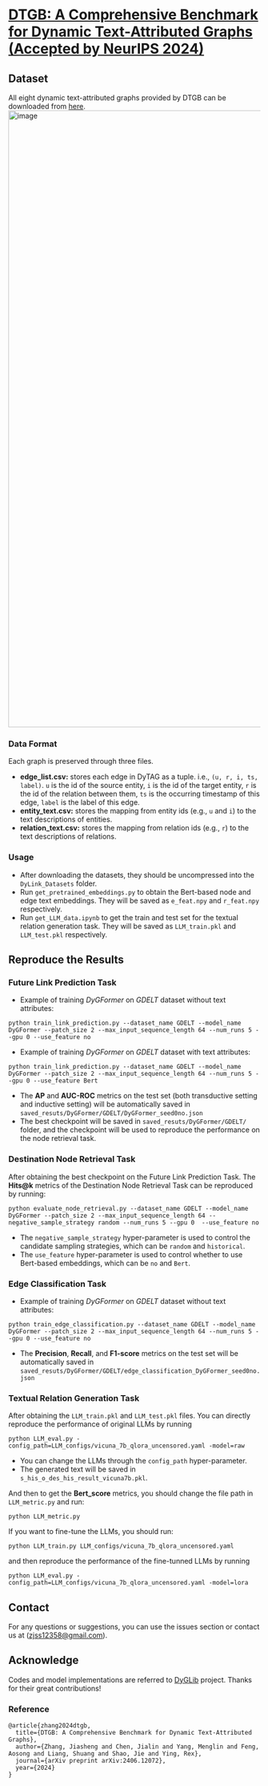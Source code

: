 # [DTGB: A Comprehensive Benchmark for Dynamic Text-Attributed Graphs (Accepted by NeurIPS 2024)](https://arxiv.org/abs/2406.12072)

## Dataset
All eight dynamic text-attributed graphs provided by DTGB can be downloaded from [here](https://drive.google.com/drive/folders/1QFxHIjusLOFma30gF59_hcB19Ix3QZtk?usp=sharing).
<img width="1230" alt="image" src="https://github.com/zjs123/DTGB/assets/17922610/2f714dd7-7928-4eed-8e55-8e1fa947e463">

### Data Format
Each graph is preserved through three files.
* __edge_list.csv:__ stores each edge in DyTAG as a tuple. i.e., `(u, r, i, ts, label)`. `u` is the id of the source entity, `i` is the id of the target entity, `r` is the id of the relation between them, `ts` is the occurring timestamp of this edge, `label` is the label of this edge.
* __entity_text.csv:__ stores the mapping from entity ids (e.g., `u` and `i`) to the text descriptions of entities.
* __relation_text.csv:__ stores the mapping from relation ids (e.g., `r`) to the text descriptions of relations.

### Usage
* After downloading the datasets, they should be uncompressed into the `DyLink_Datasets` folder.
* Run `get_pretrained_embeddings.py` to obtain the Bert-based node and edge text embeddings. They will be saved as `e_feat.npy` and `r_feat.npy` respectively.
* Run `get_LLM_data.ipynb` to get the train and test set for the textual relation generation task. They will be saved as `LLM_train.pkl` and `LLM_test.pkl` respectively.

## Reproduce the Results

### Future Link Prediction Task
* Example of training *DyGFormer* on *GDELT* dataset without text attributes:
```{bash}
python train_link_prediction.py --dataset_name GDELT --model_name DyGFormer --patch_size 2 --max_input_sequence_length 64 --num_runs 5 --gpu 0 --use_feature no
```

* Example of training *DyGFormer* on *GDELT* dataset with text attributes:
```{bash}
python train_link_prediction.py --dataset_name GDELT --model_name DyGFormer --patch_size 2 --max_input_sequence_length 64 --num_runs 5 --gpu 0 --use_feature Bert
```
* The __AP__ and __AUC-ROC__ metrics on the test set (both transductive setting and inductive setting) will be automatically saved in `saved_resuts/DyGFormer/GDELT/DyGFormer_seed0no.json`
* The best checkpoint will be saved in `saved_resuts/DyGFormer/GDELT/` folder, and the checkpoint will be used to reproduce the performance on the node retrieval task.

### Destination Node Retrieval Task
After obtaining the best checkpoint on the Future Link Prediction Task. The __Hits@k__ metrics of the Destination Node Retrieval Task can be reproduced by running:
```{bash}
python evaluate_node_retrieval.py --dataset_name GDELT --model_name DyGFormer --patch_size 2 --max_input_sequence_length 64 --negative_sample_strategy random --num_runs 5 --gpu 0  --use_feature no
```
* The `negative_sample_strategy` hyper-parameter is used to control the candidate sampling strategies, which can be `random` and `historical`.
* The `use_feature` hyper-parameter is used to control whether to use Bert-based embeddings, which can be `no` and `Bert`.

### Edge Classification Task
* Example of training *DyGFormer* on *GDELT* dataset without text attributes:
```{bash}
python train_edge_classification.py --dataset_name GDELT --model_name DyGFormer --patch_size 2 --max_input_sequence_length 64 --num_runs 5 --gpu 0 --use_feature no
```
* The __Precision__, __Recall__, and __F1-score__ metrics on the test set will be automatically saved in `saved_resuts/DyGFormer/GDELT/edge_classification_DyGFormer_seed0no.json`

### Textual Relation Generation Task
After obtaining the `LLM_train.pkl` and `LLM_test.pkl` files. You can directly reproduce the performance of original LLMs by running
```{bash}
python LLM_eval.py -config_path=LLM_configs/vicuna_7b_qlora_uncensored.yaml -model=raw
```
* You can change the LLMs through the `config_path` hyper-parameter.
* The generated text will be saved in `s_his_o_des_his_result_vicuna7b.pkl`.

And then to get the __Bert_score__ metrics, you should change the file path in `LLM_metric.py` and run:
```{bash}
python LLM_metric.py
```

If you want to fine-tune the LLMs, you should run:
```{bash}
python LLM_train.py LLM_configs/vicuna_7b_qlora_uncensored.yaml
```
and then reproduce the performance of the fine-tunned LLMs by running
```{bash}
python LLM_eval.py -config_path=LLM_configs/vicuna_7b_qlora_uncensored.yaml -model=lora
```

## Contact
For any questions or suggestions, you can use the issues section or contact us at (zjss12358@gmail.com).

## Acknowledge
Codes and model implementations are referred to [DyGLib](https://github.com/yule-BUAA/DyGLib) project. Thanks for their great contributions!

### Reference
```
@article{zhang2024dtgb,
  title={DTGB: A Comprehensive Benchmark for Dynamic Text-Attributed Graphs},
  author={Zhang, Jiasheng and Chen, Jialin and Yang, Menglin and Feng, Aosong and Liang, Shuang and Shao, Jie and Ying, Rex},
  journal={arXiv preprint arXiv:2406.12072},
  year={2024}
}
```

